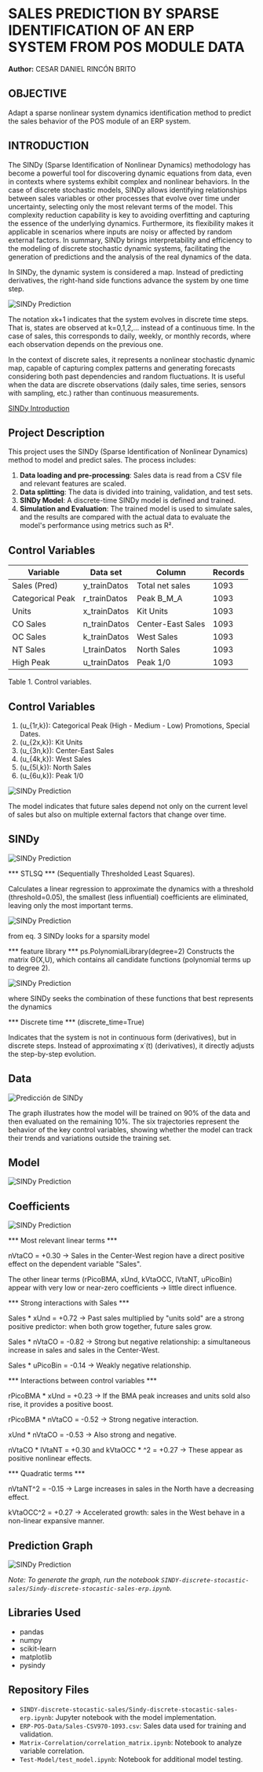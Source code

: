 # SALES PREDICTION BY SPARSE IDENTIFICATION OF AN ERP SYSTEM FROM POS MODULE DATA

**Author:** CESAR DANIEL RINCÓN BRITO

## OBJECTIVE

Adapt a sparse nonlinear system dynamics identification method to predict the sales behavior of the POS module of an ERP system.

## INTRODUCTION

The SINDy (Sparse Identification of Nonlinear Dynamics) methodology has become a powerful tool for discovering dynamic equations from data, even in contexts where systems exhibit complex and nonlinear behaviors. In the case of discrete stochastic models, SINDy allows identifying relationships between sales variables or other processes that evolve over time under uncertainty, selecting only the most relevant terms of the model. This complexity reduction capability is key to avoiding overfitting and capturing the essence of the underlying dynamics. Furthermore, its flexibility makes it applicable in scenarios where inputs are noisy or affected by random external factors. In summary, SINDy brings interpretability and efficiency to the modeling of discrete stochastic dynamic systems, facilitating the generation of predictions and the analysis of the real dynamics of the data.

In SINDy, the dynamic system is considered a map. Instead of predicting derivatives, the right-hand side functions advance the system by one time step.

![SINDy Prediction](Docs/Images/eq001.png)

The notation xk+1 indicates that the system evolves in discrete time steps. That is, states are observed at k=0,1,2,… instead of a continuous time. In the case of sales, this corresponds to daily, weekly, or monthly records, where each observation depends on the previous one.

In the context of discrete sales, it represents a nonlinear stochastic dynamic map, capable of capturing complex patterns and generating forecasts considering both past dependencies and random fluctuations. It is useful when the data are discrete observations (daily sales, time series, sensors with sampling, etc.) rather than continuous measurements.

[SINDy Introduction](readme.sindy.en.md)

## Project Description

This project uses the SINDy (Sparse Identification of Nonlinear Dynamics) method to model and predict sales. The process includes:

1.  **Data loading and pre-processing**: Sales data is read from a CSV file and relevant features are scaled.
2.  **Data splitting**: The data is divided into training, validation, and test sets.
3.  **SINDy Model**: A discrete-time SINDy model is defined and trained.
4.  **Simulation and Evaluation**: The trained model is used to simulate sales, and the results are compared with the actual data to evaluate the model's performance using metrics such as R².

## Control Variables

| Variable | Data set | Column | Records |
|---|---|---|---|
| Sales (Pred) | y_trainDatos | Total net sales | 1093 |
| Categorical Peak | r_trainDatos | Peak B_M_A | 1093 |
| Units | x_trainDatos | Kit Units | 1093 |
| CO Sales | n_trainDatos | Center-East Sales | 1093 |
| OC Sales | k_trainDatos | West Sales | 1093 |
| NT Sales | l_trainDatos | North Sales | 1093 |
| High Peak | u_trainDatos | Peak 1/0 | 1093 |

Table 1. Control variables.


## Control Variables

1. \(u_{1r,k}\): Categorical Peak (High - Medium - Low) Promotions, Special Dates.
2. \(u_{2x,k}\): Kit Units
3. \(u_{3n,k}\): Center-East Sales
4. \(u_{4k,k}\): West Sales
5. \(u_{5l,k}\): North Sales
6. \(u_{6u,k}\): Peak 1/0

![SINDy Prediction](Docs/Images/eq002.png)

The model indicates that future sales depend not only on the current level of sales but also on multiple external factors that change over time.


## SINDy

![SINDy Prediction](Docs/Images/SINDy_params.png)

*** STLSQ *** (Sequentially Thresholded Least Squares).

Calculates a linear regression to approximate the dynamics with a threshold (threshold=0.05), the smallest (less influential) coefficients are eliminated, leaving only the most important terms.

![SINDy Prediction](Docs/Images/eq003.png)

from eq. 3 SINDy looks for a sparsity model

*** feature library *** ps.PolynomialLibrary(degree=2)
Constructs the matrix Θ(X,U), which contains all candidate functions (polynomial terms up to degree 2).

![SINDy Prediction](Docs/Images/eq004.png)

where SINDy seeks the combination of these functions that best represents the dynamics

*** Discrete time *** (discrete_time=True)

Indicates that the system is not in continuous form (derivatives), but in discrete steps. Instead of approximating x˙(t) (derivatives), it directly adjusts the step-by-step evolution.

## Data

![Predicción de SINDy](Docs/Images/data.png)

The graph illustrates how the model will be trained on 90% of the data and then evaluated on the remaining 10%. The six trajectories represent the behavior of the key control variables, showing whether the model can track their trends and variations outside the training set.

## Model

![SINDy Prediction](Docs/Images/model.png)


## Coefficients

![SINDy Prediction](Docs/Images/FilterCoefSindy.png)

*** Most relevant linear terms ***

nVtaCO = +0.30 → Sales in the Center-West region have a direct positive effect on the dependent variable "Sales".

The other linear terms (rPicoBMA, xUnd, kVtaOCC, lVtaNT, uPicoBin) appear with very low or near-zero coefficients → little direct influence.

*** Strong interactions with Sales ***

Sales * xUnd = +0.72 → Past sales multiplied by "units sold" are a strong positive predictor: when both grow together, future sales grow.

Sales * nVtaCO = -0.82 → Strong but negative relationship: a simultaneous increase in sales and sales in the Center-West.

Sales * uPicoBin = -0.14 → Weakly negative relationship.

*** Interactions between control variables ***

rPicoBMA * xUnd = +0.23 → If the BMA peak increases and units sold also rise, it provides a positive boost.

rPicoBMA * nVtaCO = -0.52 → Strong negative interaction.

xUnd * nVtaCO = -0.53 → Also strong and negative.

nVtaCO * lVtaNT = +0.30 and kVtaOCC * ^2 = +0.27 → These appear as positive nonlinear effects.

*** Quadratic terms ***

nVtaNT^2 = -0.15 → Large increases in sales in the North have a decreasing effect.

kVtaOCC^2 = +0.27 → Accelerated growth: sales in the West behave in a non-linear expansive manner.

## Prediction Graph

![SINDy Prediction](Docs/Images/sindy_prediction.png)

*Note: To generate the graph, run the notebook `SINDY-discrete-stocastic-sales/Sindy-discrete-stocastic-sales-erp.ipynb`.*

## Libraries Used

-   pandas
-   numpy
-   scikit-learn
-   matplotlib
-   pysindy

## Repository Files

-   `SINDY-discrete-stocastic-sales/Sindy-discrete-stocastic-sales-erp.ipynb`: Jupyter notebook with the model implementation.
-   `ERP-POS-Data/Sales-CSV970-1093.csv`: Sales data used for training and validation.
-   `Matrix-Correlation/correlation_matrix.ipynb`: Notebook to analyze variable correlation.
-   `Test-Model/test_model.ipynb`: Notebook for additional model testing.